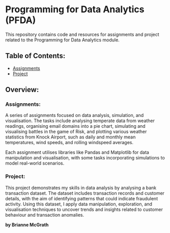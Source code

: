 # **Programming for Data Analytics (PFDA)**

This repository contains code and resources for assignments and project related to the Programming for Data Analytics module. 

## **Table of Contents:**

- [Assignments](assignments/)
- [Project](project/)

## **Overview:**
### **Assignments:**
A series of assignments focused on data analysis, simulation, and visualisation. The tasks include analysing temperate data from weather readings, organising email domains into a pie chart, simulating and visualising battles in the game of Risk, and plotting various weather statistics from Knock Airport, such as daily and monthly mean temperatures, wind speeds, and rolling windspeed averages.

Each assignment utilises libraries like Pandas and Matplotlib for data manipulation and visualisation, with some tasks incorporating simulations to model real-world scenarios. 

### **Project:**
This project demonstrates my skills in data analysis by analysing a bank transaction dataset. The dataset includes transaction records and customer details, with the aim of identifying patterns that could indicate fraudulent activity. Using this dataset, I apply data manipulation, exploration, and visualisation techniques to uncover trends and insights related to customer behaviour and transaction anomalies. 

**by Brianne McGrath**